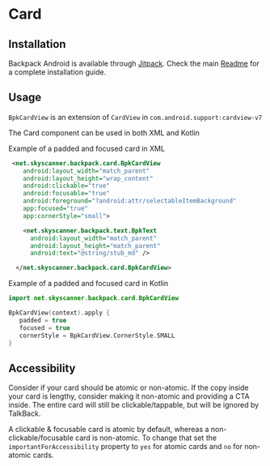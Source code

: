 # Card

## Installation

Backpack Android is available through [Jitpack](https://jitpack.io/#Skyscanner/backpack-android). Check the main [Readme](https://github.com/skyscanner/backpack-android#installation) for a complete installation guide.

## Usage

`BpkCardView` is an extension of `CardView` in `com.android.support:cardview-v7`

The Card component can be used in both XML and Kotlin

Example of a padded and focused card in XML

```xml
 <net.skyscanner.backpack.card.BpkCardView
    android:layout_width="match_parent"
    android:layout_height="wrap_content"
    android:clickable="true"
    android:focusable="true"
    android:foreground="?android:attr/selectableItemBackground"
    app:focused="true"
    app:cornerStyle="small">

    <net.skyscanner.backpack.text.BpkText
      android:layout_width="match_parent"
      android:layout_height="match_parent"
      android:text="@string/stub_md" />

  </net.skyscanner.backpack.card.BpkCardView>
```

Example of a padded and focused card in Kotlin

```Kotlin
import net.skyscanner.backpack.card.BpkCardView

BpkCardView(context).apply {
   padded = true
   focused = true
   cornerStyle = BpkCardView.CornerStyle.SMALL
}
```

## Accessibility

Consider if your card should be atomic or non-atomic. If the copy inside your card is lengthy, consider making it non-atomic and providing a CTA inside. The entire card will still be clickable/tappable, but will be ignored by TalkBack.

A clickable & focusable card is atomic by default, whereas a non-clickable/focusable card is non-atomic. To change that set the `importantForAccessibility` property to `yes` for atomic cards and `no` for non-atomic cards.
